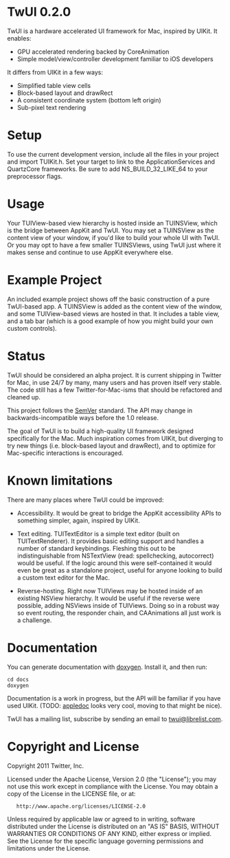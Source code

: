 # TwUI 0.2.0

TwUI is a hardware accelerated UI framework for Mac, inspired by UIKit.  It enables:

* GPU accelerated rendering backed by CoreAnimation
* Simple model/view/controller development familiar to iOS developers

It differs from UIKit in a few ways:

* Simplified table view cells
* Block-based layout and drawRect
* A consistent coordinate system (bottom left origin)
* Sub-pixel text rendering

# Setup

To use the current development version, include all the files in your project and import TUIKit.h. Set your target to link to the ApplicationServices and QuartzCore frameworks.  Be sure to add NS_BUILD_32_LIKE_64 to your preprocessor flags.

# Usage

Your TUIView-based view hierarchy is hosted inside an TUINSView, which is the bridge between AppKit and TwUI.  You may set a TUINSView as the content view of your window, if you'd like to build your whole UI with TwUI.  Or you may opt to have a few smaller TUINSViews, using TwUI just where it makes sense and continue to use AppKit everywhere else.

# Example Project

An included example project shows off the basic construction of a pure TwUI-based app.  A TUINSView is added as the content view of the window, and some TUIView-based views are hosted in that.  It includes a table view, and a tab bar (which is a good example of how you might build your own custom controls).

# Status

TwUI should be considered an alpha project.  It is current shipping in Twitter for Mac, in use 24/7 by many, many users and has proven itself very stable.  The code still has a few Twitter-for-Mac-isms that should be refactored and cleaned up.

This project follows the [SemVer](http://semver.org/) standard. The API may change in backwards-incompatible ways before the 1.0 release.

The goal of TwUI is to build a high-quality UI framework designed specifically for the Mac.  Much inspiration comes from UIKit, but diverging to try new things (i.e. block-based layout and drawRect), and to optimize for Mac-specific interactions is encouraged.

# Known limitations

There are many places where TwUI could be improved:

* Accessibility.  It would be great to bridge the AppKit accessibility APIs to something simpler, again, inspired by UIKit.

* Text editing.  TUITextEditor is a simple text editor (built on TUITextRenderer).  It provides basic editing support and handles a number of standard keybindings.  Fleshing this out to be indistinguishable from NSTextView (read: spellchecking, autocorrect) would be useful.  If the logic around this were self-contained it would even be great as a standalone project, useful for anyone looking to build a custom text editor for the Mac.

* Reverse-hosting.  Right now TUIViews may be hosted inside of an existing NSView hierarchy.  It would be useful if the reverse were possible, adding NSViews inside of TUIViews.  Doing so in a robust way so event routing, the responder chain, and CAAnimations all just work is a challenge.

# Documentation

You can generate documentation with [doxygen](http://www.doxygen.org). Install it, and then run:

    cd docs
    doxygen

Documentation is a work in progress, but the API will be familiar if you have used UIKit.  (TODO: [appledoc](http://gentlebytes.com/appledoc/) looks very cool, moving to that might be nice).

TwUI has a mailing list, subscribe by sending an email to <twui@librelist.com>.

# Copyright and License

Copyright 2011 Twitter, Inc.

   Licensed under the Apache License, Version 2.0 (the "License");
   you may not use this work except in compliance with the License.
   You may obtain a copy of the License in the LICENSE file, or at:

       http://www.apache.org/licenses/LICENSE-2.0

   Unless required by applicable law or agreed to in writing, software
   distributed under the License is distributed on an "AS IS" BASIS,
   WITHOUT WARRANTIES OR CONDITIONS OF ANY KIND, either express or implied.
   See the License for the specific language governing permissions and
   limitations under the License.
